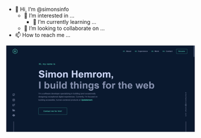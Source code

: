 - 👋 Hi, I’m @simonsinfo
    - 👀 I’m interested in ...
        - 🌱 I’m currently learning ...
    - 💞️ I’m looking to collaborate on ...
- 📫 How to reach me ...

![demo](https://raw.githubusercontent.com/simons-devtools/simonhemrom/main/public/icons/demo.png)

<!---
simonsinfo/simonsinfo is a ✨ special ✨ repository because its `README.md` (this file) appears on your GitHub profile.
You can click the Preview link to take a look at your changes.
--->
